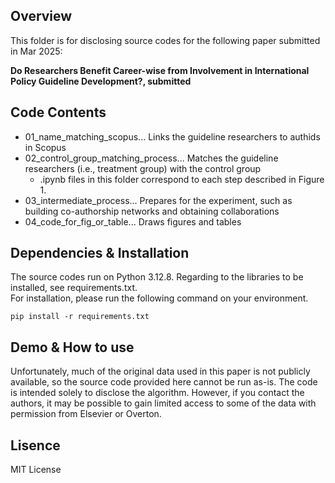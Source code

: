 ## Overview
This folder is for disclosing source codes for the following paper submitted in Mar 2025:

**Do Researchers Benefit Career-wise from Involvement in International Policy Guideline Development?, submitted**

## Code Contents
* 01_name_matching_scopus... Links the guideline researchers to authids in Scopus
* 02_control_group_matching_process... Matches the guideline researchers (i.e., treatment group) with the  control group
  * .ipynb files in this folder correspond to each step described in Figure 1. 
* 03_intermediate_process... Prepares for the experiment, such as building co-authorship networks and obtaining collaborations
* 04_code_for_fig_or_table... Draws figures and tables

## Dependencies & Installation
The source codes run on Python 3.12.8. Regarding to the libraries to be installed, see requirements.txt.\
For installation, please run the following command on your environment. 

```
pip install -r requirements.txt
```

## Demo & How to use
Unfortunately, much of the original data used in this paper is not publicly available, so the source code provided here cannot be run as-is. The code is intended solely to disclose the algorithm.
However, if you contact the authors, it may be possible to gain limited access to some of the data with permission from Elsevier or Overton.

## Lisence
MIT License
